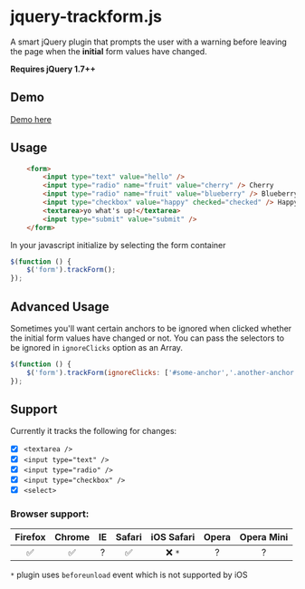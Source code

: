 # jquery-trackform.js
A smart jQuery plugin that prompts the user with a warning before leaving the page when the **initial** form values have changed.

**Requires jQuery 1.7++**

## Demo
[Demo here](http://amerikan.github.io/jquery-track-form/)

## Usage

```html
	<form>
		<input type="text" value="hello" />
		<input type="radio" name="fruit" value="cherry" /> Cherry
		<input type="radio" name="fruit" value="blueberry" /> Blueberry
		<input type="checkbox" value="happy" checked="checked" /> Happy
		<textarea>yo what's up!</textarea>
		<input type="submit" value="submit" />
	</form>

```

In your javascript initialize by selecting the form container

```js
$(function () {
	$('form').trackForm();
});
```

## Advanced Usage

Sometimes you'll want certain anchors to be ignored when clicked whether the initial form values have changed or not. You can pass the selectors to be ignored in `ignoreClicks` option as an Array.
```js
$(function () {
	$('form').trackForm(ignoreClicks: ['#some-anchor','.another-anchor']);
});
```

## Support

Currently it tracks the following for changes:
- [x] `<textarea />`
- [x] `<input type="text" />`
- [x] `<input type="radio" />`
- [x] `<input type="checkbox" />`
- [x] `<select>`

### Browser support:

Firefox    | Chrome     | IE         | Safari     | iOS Safari | Opera      | Opera Mini
:--------: | :--------: | :--------: | :--------: | :--------: | :--------: | :--------:
:white_check_mark: | :white_check_mark: | ? | :white_check_mark: | :x: `*` | ? | ? 

`*` plugin uses `beforeunload` event which is not supported by iOS
